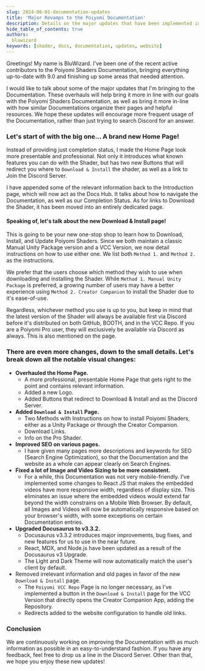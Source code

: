 ```yaml
---
slug: 2024-06-01-documentation-updates
title: 'Major Revamps to the Poiyomi Documentation'
description: Details on the major updates that have been implemented in the Poiyomi Documentation
hide_table_of_contents: true
authors:
  bluwizard
keywords: [shader, docs, documentation, updates, website]
---
```


Greetings! My name is BluWizard. I've been one of the recent active contributors to the Poiyomi Shaders Documentation, bringing everything up-to-date with 9.0 and finishing up some areas that needed attention.

I would like to talk about some of the major updates that I'm bringing to the Documentation. These overhauls will help bring it more in line with our goals with the Poiyomi Shaders Documentation, as well as bring it more in-line with how similar Documentations organize their pages and helpful resources. We hope these updates will encourage more frequent usage of the Documentation, rather than just trying to search Discord for an answer.

### Let's start of with the big one... A brand new Home Page!

Instead of providing just completion status, I made the Home Page look more presentable and professional. Not only it introduces what known features you can do with the Shader, but has two new Buttons that will redirect you where to `Download & Install` the shader, as well as a link to Join the Discord Server.

I have appended some of the relevant information back to the Introduction page, which will now act as the Docs Hub. It talks about how to navigate the Documentation, as well as our Completion Status. As for links to Download the Shader, it has been moved into an entirely dedicated page.

#### Speaking of, let's talk about the new Download & Install page!

This is going to be your new one-stop shop to learn how to Download, Install, and Update Poiyomi Shaders. Since we both maintain a classic Manual Unity Package version and a VCC Version, we now detail instructions on how to use either one. We list both `Method 1.` and `Method 2.` as the instructions.

We prefer that the users choose which method they wish to use when downloading and installing the Shader. While `Method 1. Manual Unity Package` is preferred, a growing number of users may have a better experience using `Method 2. Creator Companion` to install the Shader due to it's ease-of-use.

Regardless, whichever method you use is up to you, but keep in mind that the latest version of the Shader will always be available first via Discord before it's distributed on both GitHub, BOOTH, and in the VCC Repo. If you are a Poiyomi Pro user, they will exclusively be available via Discord as always. This is also mentioned on the page.

### There are even more changes, down to the small details. Let's break down all the notable visual changes:
- **Overhauled the Home Page.**
    - A more professional, presentable Home Page that gets right to the point and contains relevant information.
    - Added a new Logo.
    - Added Buttons that redirect to Download & Install and as the Discord Server.
- **Added `Download & Install` Page.**
    - Two Methods with Instructions on how to install Poiyomi Shaders, either as a Unity Package or through the Creator Companion.
    - Download Links.
    - Info on the Pro Shader.
- **Improved SEO on various pages.**
    - I have given many pages more descriptions and keywords for SEO (Search Engine Optimization), so that the Documentation and the website as a whole can appear clearly on Search Engines.
- **Fixed a lot of Image and Video Sizing to be more consistent.**
    - For a while, this Documentation was not very mobile-friendly. I've implemented some changes to React JS that makes the embedded videos have more responsive width, regardless of display size. This eliminates an issue where the embedded videos would extend far beyond the width constrains on a Mobile Web Browser. By default, all Images and Videos will now be automatically responsive based on your browser's width, with some exceptions on certain Documentation entries.
- **Upgraded Docusaurus to v3.3.2.**
    - Docusaurus v3.3.2 introduces major improvements, bug fixes, and new features for us to use in the near future.
    - React, MDX, and Node.js have been updated as a result of the Docusaurus v3 Upgrade.
    - The Light and Dark Theme will now automatically match the user's client by default.
- Removed irrelevant information and old pages in favor of the new `Download & Install` page.
    - The `Poiyomi VCC Repo` Page is no longer necessary, as I've implemented a button in the `Download & Install` page for the VCC Version that directly opens the Creator Companion App, adding the Repository.
    - Redirects added to the website configuration to handle old links.

### Conclusion

We are continuously working on improving the Documentation with as much information as possible in an easy-to-understand fashion. If you have any feedback, feel free to drop us a line in the Discord Server. Other than that, we hope you enjoy these new updates!